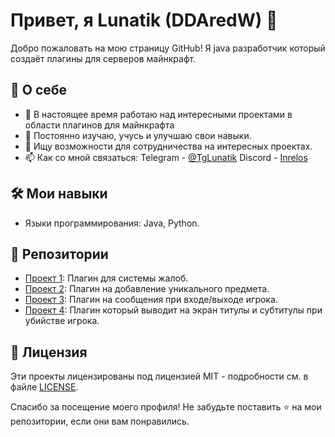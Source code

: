 # Привет, я Lunatik (DDAredW) 👋

Добро пожаловать на мою страницу GitHub! Я java разработчик который создаёт плагины для серверов майнкрафт.

## 🚀 О себе

- 🔭 В настоящее время работаю над интересными проектами в области плагинов для майнкрафта
- 🌱 Постоянно изучаю, учусь и улучшаю свои навыки.
- 👯 Ищу возможности для сотрудничества на интересных проектах.
- 📫 Как со мной связаться: Telegram - [@TgLunatik](https://t.me/LunatikLifes) Discord - [Inrelos](https://discord.gg/PzTPKz9KXW) 

## 🛠️ Мои навыки

- Языки программирования: Java, Python.

## 🌟 Репозитории

- [Проект 1](https://github.com/DDAredW/DDReports): Плагин для системы жалоб.
- [Проект 2](https://github.com/DDAredW/DDLostness): Плагин на добавление уникального предмета.
- [Проект 3](https://github.com/DDAredW/DDWelcome): Плагин на сообщения при входе/выходе игрока.
- [Проект 4](https://github.com/DDAredW/DDKillMessage): Плагин который выводит на экран титулы и субтитулы при убийстве игрока. 

## 📄 Лицензия

Эти проекты лицензированы под лицензией MIT - подробности см. в файле [LICENSE](LICENSE).

Спасибо за посещение моего профиля! Не забудьте поставить ⭐️ на мои репозитории, если они вам понравились.
